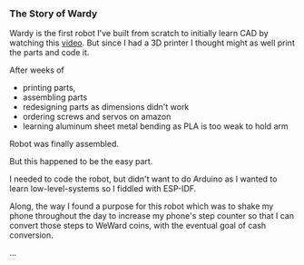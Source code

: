 ### The Story of Wardy

Wardy is the first robot I've built from scratch to initially learn CAD by watching this [video](https://youtu.be/WUIGY8ZHef8?si=kX-nrM1gqhMtNjjp). But since I had a 3D printer I thought might as well print the parts and code it.


After weeks of 
- printing parts, 
- assembling parts
- redesigning parts as dimensions didn't work
- ordering screws and servos on amazon 
- learning aluminum sheet metal bending as PLA is too weak to hold arm

Robot was finally assembled.

But this happened to be the easy part. 

I needed to code the robot, but didn't want to do Arduino as I wanted to learn low-level-systems so I fiddled with ESP-IDF. 

Along, the way I found a purpose for this robot which was to shake my phone throughout the day to increase my phone's step counter so that I can convert those steps to WeWard coins, with the eventual goal of cash conversion.

...
